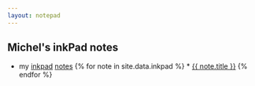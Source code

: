 ```yaml
---
layout: notepad
---
```

## Michel's inkPad notes

* my [inkpad](https://inkpadnotepad.appspot.com/notes) [notes](inkpad.html)
{% for note in site.data.inkpad %} * [{{ note.title }}](https://inkpadnotepad.appspot.com/notes/print?key={{note.key}})
{% endfor %}

